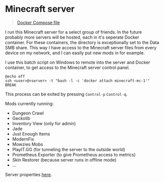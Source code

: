 # Minecraft server

> [Docker Compose file](../stacks/minecraft.yaml)

I run this Minecraft server for a select group of friends. In the future probably more servers will be hosted, each in it's seperate Docker container. For these containers, the directory is exceptionally set to the Data SMB share. This way I have access to the Minecraft server files from every device on my network, and I can easily put new mods in for example.

I use this batch script on Windows to remote into the server and Docker container, to get access to the Minecraft server control panel.
```
@echo off
ssh <user>@<server> -t "bash -l -c 'docker attach minecraft-mc-1'"
BREAK
```
This process can be exited by pressing `Control-p` `Control-q`.

Mods currently running:
- Dungeon Crawl
- Geckolib
- Inventory View (only for admin)
- Jade
- Just Enough Items
- ModernFix
- Mowzies Mobs
- PlayIT.GG (for tunneling the server to the outside world)
- Prometheus Exporter (to give Prometheus access to metrics)
- Skin Restorer (because server runs in offline mode)
- ...

Server properties [here](../configs/server.properties).
